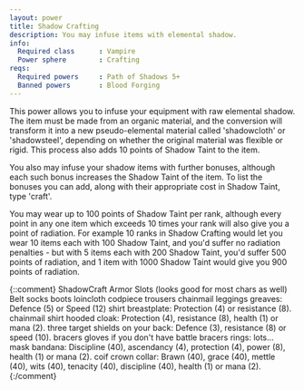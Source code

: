 ```yaml
---
layout: power
title: Shadow Crafting
description: You may infuse items with elemental shadow.
info:
  Required class      : Vampire
  Power sphere        : Crafting
reqs:
  Required powers     : Path of Shadows 5+
  Banned powers       : Blood Forging
---
```


This power allows you to infuse your equipment with raw elemental shadow.  The
item must be made from an organic material, and the conversion will transform
it into a new pseudo-elemental material called 'shadowcloth' or 'shadowsteel',
depending on whether the original material was flexible or rigid.  This process
also adds 10 points of Shadow Taint to the item.

You also may infuse your shadow items with further bonuses, although each such
bonus increases the Shadow Taint of the item.  To list the bonuses you can add,
along with their appropriate cost in Shadow Taint, type 'craft'.

You may wear up to 100 points of Shadow Taint per rank, although every point in
any one item which exceeds 10 times your rank will also give you a point of
radiation.  For example 10 ranks in Shadow Crafting would let you wear 10 items
each with 100 Shadow Taint, and you'd suffer no radiation penalties - but with
5 items each with 200 Shadow Taint, you'd suffer 500 points of radiation, and 1
item with 1000 Shadow Taint would give you 900 points of radiation.

{::comment}
ShadowCraft Armor Slots (looks good for most chars as well)
Belt
socks
boots
loincloth
codpiece
trousers
chainmail leggings
greaves: Defence (5) or Speed (12)
shirt
breastplate: Protection (4) or resistance (8).
chainmail shirt
hooded cloak: Protection (4), resistance (8), health (1) or mana (2).
three target shields on your back: Defence (3), resistance (8) or speed (10).
bracers
gloves if you don't have battle bracers
rings: lots...
mask
bandana: Discipline (40), ascendancy (4), protection (4), power (8), health (1) or mana (2).
coif
crown
collar: Brawn (40), grace (40), mettle (40), wits (40), tenacity (40), discipline (40), health (1) or mana (2).
{:/comment}